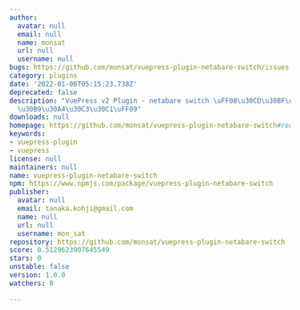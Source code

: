 ```yaml
---
author:
  avatar: null
  email: null
  name: monsat
  url: null
  username: null
bugs: https://github.com/monsat/vuepress-plugin-netabare-switch/issues
category: plugins
date: '2022-01-06T05:15:23.738Z'
deprecated: false
description: "VuePress v2 Plugin - netabare switch \uFF08\u30CD\u30BF\u30D0\u30EC\u30FB\
  \u30B9\u30A4\u30C3\u30C1\uFF09"
downloads: null
homepage: https://github.com/monsat/vuepress-plugin-netabare-switch#readme
keywords:
- vuepress-plugin
- vuepress
license: null
maintainers: null
name: vuepress-plugin-netabare-switch
npm: https://www.npmjs.com/package/vuepress-plugin-netabare-switch
publisher:
  avatar: null
  email: tanaka.kohji@gmail.com
  name: null
  url: null
  username: mon_sat
repository: https://github.com/monsat/vuepress-plugin-netabare-switch
score: 0.5129623907645549
stars: 0
unstable: false
version: 1.0.0
watchers: 0

---
```


